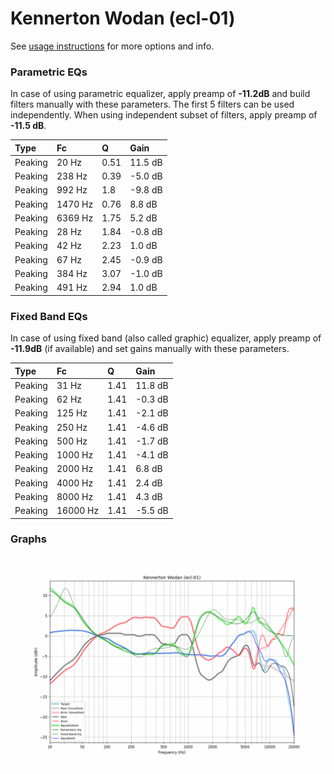 # Kennerton Wodan (ecl-01)
See [usage instructions](https://github.com/jaakkopasanen/AutoEq#usage) for more options and info.

### Parametric EQs
In case of using parametric equalizer, apply preamp of **-11.2dB** and build filters manually
with these parameters. The first 5 filters can be used independently.
When using independent subset of filters, apply preamp of **-11.5 dB**.

| Type    | Fc      |    Q | Gain    |
|:--------|:--------|:-----|:--------|
| Peaking | 20 Hz   | 0.51 | 11.5 dB |
| Peaking | 238 Hz  | 0.39 | -5.0 dB |
| Peaking | 992 Hz  | 1.8  | -9.8 dB |
| Peaking | 1470 Hz | 0.76 | 8.8 dB  |
| Peaking | 6369 Hz | 1.75 | 5.2 dB  |
| Peaking | 28 Hz   | 1.84 | -0.8 dB |
| Peaking | 42 Hz   | 2.23 | 1.0 dB  |
| Peaking | 67 Hz   | 2.45 | -0.9 dB |
| Peaking | 384 Hz  | 3.07 | -1.0 dB |
| Peaking | 491 Hz  | 2.94 | 1.0 dB  |

### Fixed Band EQs
In case of using fixed band (also called graphic) equalizer, apply preamp of **-11.9dB**
(if available) and set gains manually with these parameters.

| Type    | Fc       |    Q | Gain    |
|:--------|:---------|:-----|:--------|
| Peaking | 31 Hz    | 1.41 | 11.8 dB |
| Peaking | 62 Hz    | 1.41 | -0.3 dB |
| Peaking | 125 Hz   | 1.41 | -2.1 dB |
| Peaking | 250 Hz   | 1.41 | -4.6 dB |
| Peaking | 500 Hz   | 1.41 | -1.7 dB |
| Peaking | 1000 Hz  | 1.41 | -4.1 dB |
| Peaking | 2000 Hz  | 1.41 | 6.8 dB  |
| Peaking | 4000 Hz  | 1.41 | 2.4 dB  |
| Peaking | 8000 Hz  | 1.41 | 4.3 dB  |
| Peaking | 16000 Hz | 1.41 | -5.5 dB |

### Graphs
![](./Kennerton%20Wodan%20(ecl-01).png)